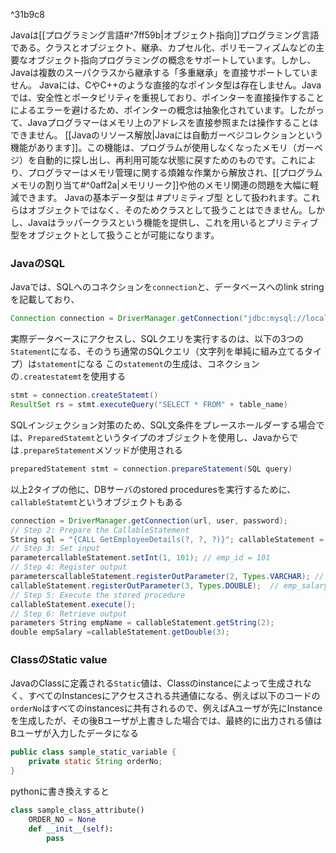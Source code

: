
^31b9c8

 Javaは[[プログラミング言語#^7ff59b|オブジェクト指向]]プログラミング言語である。クラスとオブジェクト、継承、カプセル化、ポリモーフィズムなどの主要なオブジェクト指向プログラミングの概念をサポートしています。しかし、Javaは複数のスーパクラスから継承する「多重継承」を直接サポートしていません。
 Javaには、CやC++のような直接的なポインタ型は存在しません。Javaでは、安全性とポータビリティを重視しており、ポインターを直接操作することによるエラーを避けるため、ポインターの概念は抽象化されています。したがって、Javaプログラマーはメモリ上のアドレスを直接参照または操作することはできません。
 [[Javaのリソース解放|Javaには自動ガーベジコレクションという機能があります]]。この機能は、プログラムが使用しなくなったメモリ（ガーベジ）を自動的に探し出し、再利用可能な状態に戻すためのものです。これにより、プログラマーはメモリ管理に関する煩雑な作業から解放され、[[プログラムメモリの割り当て#^0aff2a|メモリリーク]]や他のメモリ関連の問題を大幅に軽減できます。
 Javaの基本データ型は #プリミティブ型 として扱われます。これらはオブジェクトではなく、そのためクラスとして扱うことはできません。しかし、Javaはラッパークラスという機能を提供し、これを用いるとプリミティブ型をオブジェクトとして扱うことが可能になります。

### JavaのSQL
Javaでは、SQLへのコネクションを`connection`と、データベースへのlink stringを記載しており、
```java
Connection connection = DriverManager.getConnection("jdbc:mysql://localhost:3306/mydatabase", "user", "password");

```
実際データベースにアクセスし、SQLクエリを実行するのは、以下の3つの`Statement`になる、そのうち通常のSQLクエリ（文字列を単純に組み立てるタイプ）は`statement`になる
この`statement`の生成は、コネクションの`.createstatemt`を使用する
```java
stmt = connection.createStatemt()
ResultSet rs = stmt.executeQuery("SELECT * FROM" + table_name)
```

SQLインジェクション対策のため、SQL文条件をプレースホールダーする場合では、`PreparedStatemt`というタイプのオブジェクトを使用し、Javaからでは`.prepareStatement`メソッドが使用される
```java
preparedStatement stmt = connection.prepareStatement(SQL query)
```

以上2タイプの他に、DBサーバのstored proceduresを実行するために、`callableStatemt`というオブジェクトもある
```java
connection = DriverManager.getConnection(url, user, password); 
// Step 2: Prepare the CallableStatement 
String sql = "{CALL GetEmployeeDetails(?, ?, ?)}"; callableStatement = connection.prepareCall(sql); 
// Step 3: Set input 
parametercallableStatement.setInt(1, 101); // emp_id = 101 
// Step 4: Register output
parameterscallableStatement.registerOutParameter(2, Types.VARCHAR); // emp_name 
callableStatement.registerOutParameter(3, Types.DOUBLE);  // emp_salary 
// Step 5: Execute the stored procedure 
callableStatement.execute(); 
// Step 6: Retrieve output 
parameters String empName = callableStatement.getString(2); 
double empSalary =callableStatement.getDouble(3);
```

### ClassのStatic value
JavaのClassに定義される`Static`値は、Classのinstanceによって生成されなく、すべてのInstancesにアクセスされる共通値になる、例えば以下のコードの`orderNo`はすべてのinstancesに共有されるので、例えばAユーザが先にInstanceを生成したが、その後Bユーザが上書きした場合では、最終的に出力される値はBユーザが入力したデータになる
```java
public class sample_static_variable {
	private static String orderNo;
}
```

pythonに書き換えすると
```python
class sample_class_attribute()
	ORDER_NO = None
	def __init__(self):
		pass
```
